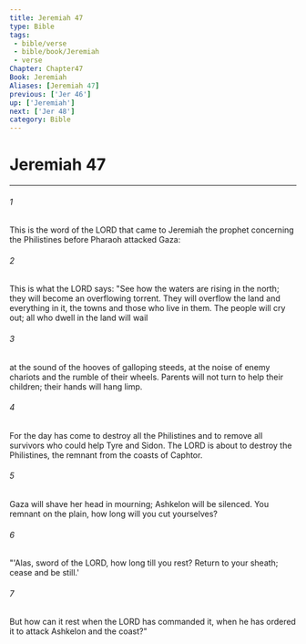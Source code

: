 ```yaml
---
title: Jeremiah 47
type: Bible
tags:
 - bible/verse
 - bible/book/Jeremiah
 - verse
Chapter: Chapter47
Book: Jeremiah
Aliases: [Jeremiah 47]
previous: ['Jer 46']
up: ['Jeremiah']
next: ['Jer 48']
category: Bible
---
```

# Jeremiah 47

***


###### 1 
This is the word of the LORD that came to Jeremiah the prophet concerning the Philistines before Pharaoh attacked Gaza: 

###### 2 
This is what the LORD says: "See how the waters are rising in the north; they will become an overflowing torrent. They will overflow the land and everything in it, the towns and those who live in them. The people will cry out; all who dwell in the land will wail 

###### 3 
at the sound of the hooves of galloping steeds, at the noise of enemy chariots and the rumble of their wheels. Parents will not turn to help their children; their hands will hang limp. 

###### 4 
For the day has come to destroy all the Philistines and to remove all survivors who could help Tyre and Sidon. The LORD is about to destroy the Philistines, the remnant from the coasts of Caphtor. 

###### 5 
Gaza will shave her head in mourning; Ashkelon will be silenced. You remnant on the plain, how long will you cut yourselves? 

###### 6 
"'Alas, sword of the LORD, how long till you rest? Return to your sheath; cease and be still.' 

###### 7 
But how can it rest when the LORD has commanded it, when he has ordered it to attack Ashkelon and the coast?" 
